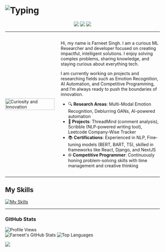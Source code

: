 # ![Typing](https://readme-typing-svg.demolab.com?font=Fira+Code&weight=500&size=26&pause=1000&color=FFCC00&center=true&vCenter=true&width=550&lines=The+Force+will+be+with+you%2C+always.)


<div align="center">

[![](https://skillicons.dev/icons?i=linkedin)](https://www.linkedin.com/in/farneet-singh-6b155b208/)
[![](https://skillicons.dev/icons?i=github)](https://github.com/farneet24)
[![](https://skillicons.dev/icons?i=webflow)](https://farneet-singh.webflow.io/)

</div>


---
<div style="display: flex; align-items: center; gap: 20px;">

  <div style="flex: 1;">
    <img src="star-wars-gif-1.gif" alt="Curiosity and Innovation" width="100%"/>
  </div>

  <div style="flex: 2;">
    <p>Hi, my name is Farneet Singh. I am a curious ML Researcher and developer focused on creating impactful, intelligent solutions. I enjoy solving complex problems, sharing knowledge, and staying curious about everything tech.</p>
    <p>I am currently working on projects and researching fields such as Emotion Recognition, AI Automation, and Competitive Programming, and I’m always ready to push the boundaries of innovation.</p>
    <ul>
      <li>🔍 <b>Research Areas</b>: Multi-Modal Emotion Recognition, Deblurring GANs, AI-powered automation</li>
      <li>🚀 <b>Projects</b>: ThreadMind (comment analysis), Scribble (NLP-powered writing tool), Leetcode Company-Wise Tracker</li>
      <li>📚 <b>Certifications</b>: Experienced in NLP, Fine-tuning models (BERT, BART, T5), skilled in frameworks like React, Django, and NextJS</li>
      <li>🌐 <b>Competitive Programmer</b>: Continuously honing problem-solving skills with time management and creative thinking</li>
    </ul>
  </div>

</div>


---

## My Skills
[![My Skills](https://skillicons.dev/icons?i=python,c,cpp,js,pytorch,tensorflow,react,django,nextjs,postgres,r,sklearn,mysql,flask,gcp,aws,opencv,selenium,docker,git,bootstrap,arduino,raspberrypi)](https://skillicons.dev)

---

### GitHub Stats
![Profile Views](https://komarev.com/ghpvc/?username=farneet24&label=Profile%20views&color=0e75b6&style=for-the-badge)
<br>
![Farneet's GitHub Stats](https://github-readme-stats.vercel.app/api?username=farneet24&show_icons=true&theme=radical)
![Top Languages](https://github-readme-stats.vercel.app/api/top-langs/?username=farneet24&layout=compact&theme=radical&hide=jupyter%20notebook)

![](https://raw.githubusercontent.com/mayhemantt/mayhemantt/Update/svg/Bottom.svg)

